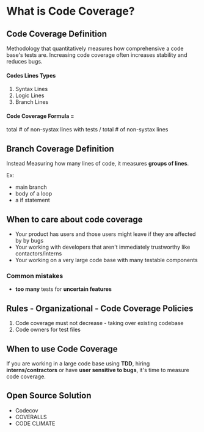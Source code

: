 # What is Code Coverage?

## Code Coverage Definition

Methodology that quantitatively measures how comprehensive a code base's tests are.
Increasing code coverage often increases stability and reduces bugs.

#### Codes Lines Types

1. Syntax Lines
2. Logic Lines
3. Branch Lines

#### Code Coverage Formula =

total # of non-systax lines with tests
/
total # of non-systax lines

## Branch Coverage Definition

Instead Measuring how many lines of code, it measures **groups of lines**.

Ex:

- main branch
- body of a loop
- a if statement

## When to care about code coverage

- Your product has users and those users might leave if they are affected by by bugs
- Your working with developers that aren't immediately trustworthy like contactors/interns
- Your working on a very large code base with many testable components

### Common mistakes

- **too many** tests for **uncertain features**

## Rules - Organizational - Code Coverage Policies

1. Code coverage must not decrease - taking over existing codebase
2. Code owners for test files

## When to use Code Coverage

If you are working in a large code base using **TDD**, hiring **interns/contractors** or have **user sensitive to bugs**, it's time to measure code coverage.

## Open Source Solution

- Codecov
- COVERALLS
- CODE CLIMATE
